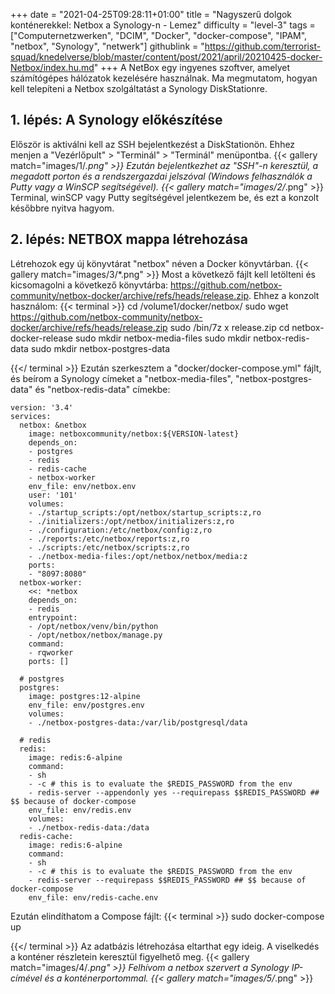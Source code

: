 +++
date = "2021-04-25T09:28:11+01:00"
title = "Nagyszerű dolgok konténerekkel: Netbox a Synology-n - Lemez"
difficulty = "level-3"
tags = ["Computernetzwerken", "DCIM", "Docker", "docker-compose", "IPAM", "netbox", "Synology", "netwerk"]
githublink = "https://github.com/terrorist-squad/knedelverse/blob/master/content/post/2021/april/20210425-docker-Netbox/index.hu.md"
+++
A NetBox egy ingyenes szoftver, amelyet számítógépes hálózatok kezelésére használnak. Ma megmutatom, hogyan kell telepíteni a Netbox szolgáltatást a Synology DiskStationre.
## 1. lépés: A Synology előkészítése
Először is aktiválni kell az SSH bejelentkezést a DiskStationön. Ehhez menjen a "Vezérlőpult" > "Terminál" > "Terminál" menüpontba.
{{< gallery match="images/1/*.png" >}}
Ezután bejelentkezhet az "SSH"-n keresztül, a megadott porton és a rendszergazdai jelszóval (Windows felhasználók a Putty vagy a WinSCP segítségével).
{{< gallery match="images/2/*.png" >}}
Terminal, winSCP vagy Putty segítségével jelentkezem be, és ezt a konzolt későbbre nyitva hagyom.
## 2. lépés: NETBOX mappa létrehozása
Létrehozok egy új könyvtárat "netbox" néven a Docker könyvtárban.
{{< gallery match="images/3/*.png" >}}
Most a következő fájlt kell letölteni és kicsomagolni a következő könyvtárba: https://github.com/netbox-community/netbox-docker/archive/refs/heads/release.zip. Ehhez a konzolt használom:
{{< terminal >}}
cd /volume1/docker/netbox/
sudo wget https://github.com/netbox-community/netbox-docker/archive/refs/heads/release.zip
sudo /bin/7z x release.zip
cd netbox-docker-release
sudo mkdir netbox-media-files
sudo mkdir netbox-redis-data
sudo mkdir netbox-postgres-data

{{</ terminal >}}
Ezután szerkesztem a "docker/docker-compose.yml" fájlt, és beírom a Synology címeket a "netbox-media-files", "netbox-postgres-data" és "netbox-redis-data" címekbe:
```
version: '3.4'
services:
  netbox: &netbox
    image: netboxcommunity/netbox:${VERSION-latest}
    depends_on:
    - postgres
    - redis
    - redis-cache
    - netbox-worker
    env_file: env/netbox.env
    user: '101'
    volumes:
    - ./startup_scripts:/opt/netbox/startup_scripts:z,ro
    - ./initializers:/opt/netbox/initializers:z,ro
    - ./configuration:/etc/netbox/config:z,ro
    - ./reports:/etc/netbox/reports:z,ro
    - ./scripts:/etc/netbox/scripts:z,ro
    - ./netbox-media-files:/opt/netbox/netbox/media:z
    ports:
    - "8097:8080"
  netbox-worker:
    <<: *netbox
    depends_on:
    - redis
    entrypoint:
    - /opt/netbox/venv/bin/python
    - /opt/netbox/netbox/manage.py
    command:
    - rqworker
    ports: []

  # postgres
  postgres:
    image: postgres:12-alpine
    env_file: env/postgres.env
    volumes:
    - ./netbox-postgres-data:/var/lib/postgresql/data

  # redis
  redis:
    image: redis:6-alpine
    command:
    - sh
    - -c # this is to evaluate the $REDIS_PASSWORD from the env
    - redis-server --appendonly yes --requirepass $$REDIS_PASSWORD ## $$ because of docker-compose
    env_file: env/redis.env
    volumes:
    - ./netbox-redis-data:/data
  redis-cache:
    image: redis:6-alpine
    command:
    - sh
    - -c # this is to evaluate the $REDIS_PASSWORD from the env
    - redis-server --requirepass $$REDIS_PASSWORD ## $$ because of docker-compose
    env_file: env/redis-cache.env

```
Ezután elindíthatom a Compose fájlt:
{{< terminal >}}
sudo docker-compose up

{{</ terminal >}}
Az adatbázis létrehozása eltarthat egy ideig. A viselkedés a konténer részletein keresztül figyelhető meg.
{{< gallery match="images/4/*.png" >}}
Felhívom a netbox szervert a Synology IP-címével és a konténerportommal.
{{< gallery match="images/5/*.png" >}}